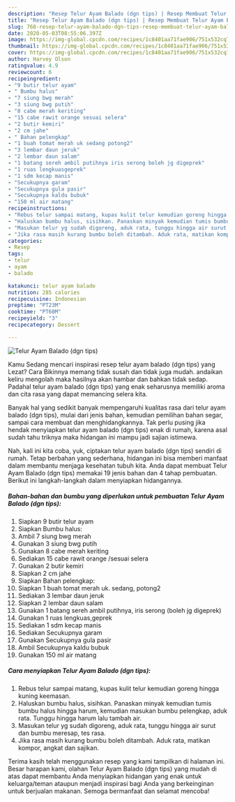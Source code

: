 ```yaml
---
description: "Resep Telur Ayam Balado (dgn tips) | Resep Membuat Telur Ayam Balado (dgn tips) Yang Paling Enak"
title: "Resep Telur Ayam Balado (dgn tips) | Resep Membuat Telur Ayam Balado (dgn tips) Yang Paling Enak"
slug: 768-resep-telur-ayam-balado-dgn-tips-resep-membuat-telur-ayam-balado-dgn-tips-yang-paling-enak
date: 2020-05-03T08:55:06.397Z
image: https://img-global.cpcdn.com/recipes/1c8401aa71fae906/751x532cq70/telur-ayam-balado-dgn-tips-foto-resep-utama.jpg
thumbnail: https://img-global.cpcdn.com/recipes/1c8401aa71fae906/751x532cq70/telur-ayam-balado-dgn-tips-foto-resep-utama.jpg
cover: https://img-global.cpcdn.com/recipes/1c8401aa71fae906/751x532cq70/telur-ayam-balado-dgn-tips-foto-resep-utama.jpg
author: Harvey Olson
ratingvalue: 4.9
reviewcount: 6
recipeingredient:
- "9 butir telur ayam"
- " Bumbu halus"
- "7 siung bwg merah"
- "3 siung bwg putih"
- "8 cabe merah keriting"
- "15 cabe rawit orange sesuai selera"
- "2 butir kemiri"
- "2 cm jahe"
- " Bahan pelengkap"
- "1 buah tomat merah uk sedang potong2"
- "3 lembar daun jeruk"
- "2 lembar daun salam"
- "1 batang sereh ambil putihnya iris serong boleh jg digeprek"
- "1 ruas lengkuasgeprek"
- "1 sdm kecap manis"
- "Secukupnya garam"
- "Secukupnya gula pasir"
- "Secukupnya kaldu bubuk"
- "150 ml air matang"
recipeinstructions:
- "Rebus telur sampai matang, kupas kulit telur kemudian goreng hingga kuning keemasan."
- "Haluskan bumbu halus, sisihkan. Panaskan minyak kemudian tumis bumbu halus hingga harum, kemudian masukan bumbu pelengkap, aduk rata. Tunggu hingga harum lalu tambah air."
- "Masukan telur yg sudah digoreng, aduk rata, tunggu hingga air surut dan bumbu meresap, tes rasa."
- "Jika rasa masih kurang bumbu boleh ditambah. Aduk rata, matikan kompor, angkat dan sajikan."
categories:
- Resep
tags:
- telur
- ayam
- balado

katakunci: telur ayam balado 
nutrition: 285 calories
recipecuisine: Indonesian
preptime: "PT23M"
cooktime: "PT60M"
recipeyield: "3"
recipecategory: Dessert

---
```



![Telur Ayam Balado (dgn tips)](https://img-global.cpcdn.com/recipes/1c8401aa71fae906/751x532cq70/telur-ayam-balado-dgn-tips-foto-resep-utama.jpg)

Kamu Sedang mencari inspirasi resep telur ayam balado (dgn tips) yang Lezat? Cara Bikinnya memang tidak susah dan tidak juga mudah. andaikan keliru mengolah maka hasilnya akan hambar dan bahkan tidak sedap. Padahal telur ayam balado (dgn tips) yang enak seharusnya memiliki aroma dan cita rasa yang dapat memancing selera kita.

Banyak hal yang sedikit banyak mempengaruhi kualitas rasa dari telur ayam balado (dgn tips), mulai dari jenis bahan, kemudian pemilihan bahan segar, sampai cara membuat dan menghidangkannya. Tak perlu pusing jika hendak menyiapkan telur ayam balado (dgn tips) enak di rumah, karena asal sudah tahu triknya maka hidangan ini mampu jadi sajian istimewa.




Nah, kali ini kita coba, yuk, ciptakan telur ayam balado (dgn tips) sendiri di rumah. Tetap berbahan yang sederhana, hidangan ini bisa memberi manfaat dalam membantu menjaga kesehatan tubuh kita. Anda dapat membuat Telur Ayam Balado (dgn tips) memakai 19 jenis bahan dan 4 tahap pembuatan. Berikut ini langkah-langkah dalam menyiapkan hidangannya.

<!--inarticleads1-->

##### Bahan-bahan dan bumbu yang diperlukan untuk pembuatan Telur Ayam Balado (dgn tips):

1. Siapkan 9 butir telur ayam
1. Siapkan  Bumbu halus:
1. Ambil 7 siung bwg merah
1. Gunakan 3 siung bwg putih
1. Gunakan 8 cabe merah keriting
1. Sediakan 15 cabe rawit orange /sesuai selera
1. Gunakan 2 butir kemiri
1. Siapkan 2 cm jahe
1. Siapkan  Bahan pelengkap:
1. Siapkan 1 buah tomat merah uk. sedang, potong2
1. Sediakan 3 lembar daun jeruk
1. Siapkan 2 lembar daun salam
1. Gunakan 1 batang sereh ambil putihnya, iris serong (boleh jg digeprek)
1. Gunakan 1 ruas lengkuas,geprek
1. Sediakan 1 sdm kecap manis
1. Sediakan Secukupnya garam
1. Gunakan Secukupnya gula pasir
1. Ambil Secukupnya kaldu bubuk
1. Gunakan 150 ml air matang




<!--inarticleads2-->

##### Cara menyiapkan Telur Ayam Balado (dgn tips):

1. Rebus telur sampai matang, kupas kulit telur kemudian goreng hingga kuning keemasan.
1. Haluskan bumbu halus, sisihkan. Panaskan minyak kemudian tumis bumbu halus hingga harum, kemudian masukan bumbu pelengkap, aduk rata. Tunggu hingga harum lalu tambah air.
1. Masukan telur yg sudah digoreng, aduk rata, tunggu hingga air surut dan bumbu meresap, tes rasa.
1. Jika rasa masih kurang bumbu boleh ditambah. Aduk rata, matikan kompor, angkat dan sajikan.




Terima kasih telah menggunakan resep yang kami tampilkan di halaman ini. Besar harapan kami, olahan Telur Ayam Balado (dgn tips) yang mudah di atas dapat membantu Anda menyiapkan hidangan yang enak untuk keluarga/teman ataupun menjadi inspirasi bagi Anda yang berkeinginan untuk berjualan makanan. Semoga bermanfaat dan selamat mencoba!
